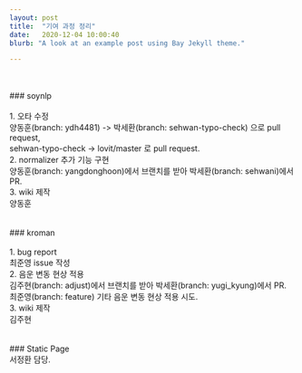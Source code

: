 ```yaml
---
layout: post
title:  "기여 과정 정리"
date:   2020-12-04 10:00:40
blurb: "A look at an example post using Bay Jekyll theme."

---
```

<br>
<br>
### soynlp
<br><br>
1. 오타 수정
<br>
양동훈(branch: ydh4481) -> 박세환(branch: sehwan-typo-check) 으로 pull request, <br>sehwan-typo-check -> lovit/master 로 pull request.
<br>
2. normalizer 추가 기능 구현
<br>
양동훈(branch: yangdonghoon)에서 브랜치를 받아 박세환(branch: sehwani)에서 PR.
<br>
3. wiki 제작
<br>
양동훈
<br>
<br>
<br>
### kroman
<br><br>
1. bug report
<br>
최준영 issue 작성
<br>
2. 음운 변동 현상 적용
<br>
김주현(branch: adjust)에서 브랜치를 받아 박세환(branch: yugi_kyung)에서 PR.<br>
최준영(branch: feature) 기타 음운 변동 현상 적용 시도.
<br>
3. wiki 제작
<br>
김주현
<br>
<br>
<br>
### Static Page
<br>
서정환 담당.
<br>
<br>
